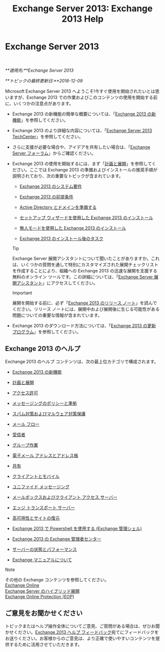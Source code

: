 ﻿---
title: 'Exchange Server 2013: Exchange 2013 Help'
TOCTitle: '@NoTitle'
ms:assetid: cb24ddb7-0659-4d9d-9057-52843f861ba8
ms:mtpsurl: https://technet.microsoft.com/ja-jp/library/Bb124558(v=EXCHG.150)
ms:contentKeyID: 48270051
ms.date: 04/24/2018
mtps_version: v=EXCHG.150
ms.translationtype: HT
---

# Exchange Server 2013

 

_**適用先:**Exchange Server 2013_

_**トピックの最終更新日:**2016-12-09_

Microsoft Exchange Server 2013 へようこそ\!今すぐ使用を開始されたいとは思いますが、Exchange 2013 での作業およびこのコンテンツの使用を開始する前に、いくつかの注意点があります。

  - Exchange 2013 の新機能の簡単な概要については、「[Exchange 2013 の新機能](what-s-new-in-exchange-2013-exchange-2013-help.md)」を参照してください。

  - Exchange 2013 のより詳細な内容については、「[Exchange Server 2013 TechCenter](https://go.microsoft.com/fwlink/?linkid=266622)」を参照してください。

  - さらに支援が必要な場合や、アイデアを共有したい場合は、「[Exchange Server フォーラム](https://go.microsoft.com/fwlink/p/?linkid=60612)」からご確認ください。

  - Exchange 2013 の使用を開始するには、まず「[計画と展開](planning-and-deployment-for-exchange-2013-installation-instructions.md)」を参照してください。ここでは Exchange 2013 の準備およびインストールの推奨手順が説明されており、次の重要なトピックが含まれています。
    
      - [Exchange 2013 のシステム要件](exchange-2013-system-requirements-exchange-2013-help.md)
    
      - [Exchange 2013 の前提条件](exchange-2013-prerequisites-exchange-2013-help.md)
    
      - [Active Directory とドメインを準備する](prepare-active-directory-and-domains-exchange-2013-help.md)
    
      - [セットアップ ウィザードを使用した Exchange 2013 のインストール](install-exchange-2013-using-the-setup-wizard-exchange-2013-help.md)
    
      - [無人モードを使用した Exchange 2013 のインストール](install-exchange-2013-using-unattended-mode-exchange-2013-help.md)
    
      - [Exchange 2013 のインストール後のタスク](exchange-2013-post-installation-tasks-exchange-2013-help.md)
    

    > [!TIP]
    > Exchange Server 展開アシスタントについて聞いたことがありますか。これは、いくつかの質問を通して特別にカスタマイズされた展開チェックリストを作成することにより、組織への Exchange 2013 の迅速な展開を支援する無料のオンライン ツールです。この詳細については、「<A href="exchange-server-deployment-assistant-exchange-2013-help.md">Exchange Server 展開アシスタント</A>」にアクセスしてください。

    

    > [!IMPORTANT]
    > 展開を開始する前に、必ず「<A href="release-notes-for-exchange-2013-exchange-2013-help.md">Exchange 2013 のリリース ノート</A>」を読んでください。リリース ノートには、展開中および展開後に生じる可能性がある問題についての重要な情報が含まれています。



  - Exchange 2013 のダウンロード方法については、「[Exchange 2013 の更新プログラム](updates-for-exchange-2013-exchange-2013-help.md)」を参照してください。

## Exchange 2013 のヘルプ

Exchange 2013 のヘルプ コンテンツは、次の最上位カテゴリで構成されます。

  - [Exchange 2013 の新機能](what-s-new-in-exchange-2013-exchange-2013-help.md)

  - [計画と展開](planning-and-deployment-for-exchange-2013-installation-instructions.md)

  - [アクセス許可](permissions-exchange-2013-help.md)

  - [メッセージングのポリシーと準拠](messaging-policy-and-compliance-exchange-2013-help.md)

  - [スパム対策およびマルウェア対策保護](anti-spam-and-anti-malware-protection-exchange-2013-help.md)

  - [メール フロー](mail-flow-exchange-2013-help.md)

  - [受信者](recipients-exchange-2013-help.md)

  - [グループ作業](collaboration-exchange-2013-help.md)

  - [電子メール アドレスとアドレス帳](email-addresses-and-address-books-exchange-2013-help.md)

  - [共有](sharing-exchange-2013-help.md)

  - [クライアントとモバイル](clients-and-mobile-exchange-2013-help.md)

  - [ユニファイド メッセージング](unified-messaging-exchange-2013-help.md)

  - [メールボックスおよびクライアント アクセス サーバー](mailbox-and-client-access-servers-exchange-2013-help.md)

  - [エッジ トランスポート サーバー](edge-transport-servers-exchange-2013-help.md)

  - [高可用性とサイトの復元](high-availability-and-site-resilience-exchange-2013-help.md)

  - [Exchange 2013 で Powershell を使用する (Exchange 管理シェル)](https://technet.microsoft.com/ja-jp/library/bb123778\(v=exchg.150\))

  - [Exchange 2013 の Exchange 管理者センター](exchange-admin-center-in-exchange-2013-exchange-2013-help.md)

  - [サーバーの状態とパフォーマンス](server-health-and-performance-exchange-2013-help.md)

  - [Exchange マニュアルについて](about-exchange-documentation-exchange-2013-help.md)


> [!NOTE]
> その他の Exchange コンテンツを参照してください。<BR><A href="https://technet.microsoft.com/ja-jp/library/jj200580(v=exchg.150)">Exchange Online</A><BR><A href="https://technet.microsoft.com/ja-jp/library/jj200581(v=exchg.150)">Exchange Server のハイブリッド展開</A><BR><A href="https://technet.microsoft.com/ja-jp/library/jj723137(v=exchg.150)">Exchange Online Protection (EOP)</A>



## ご意見をお聞かせください

トピックまたはヘルプ操作全体についてご意見、ご質問がある場合は、ぜひお聞かせください。[Exchange 2013 ヘルプ フィードバック](mailto:ex2013helpfeedback@microsoft.com)宛てにフィードバックをお送りください。お客様からのご意見は、より正確で使いやすいコンテンツを提供するために活用させていただきます。

